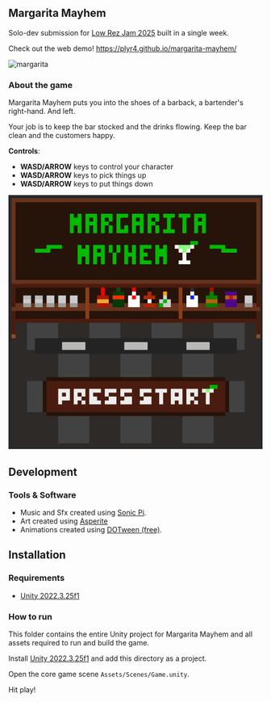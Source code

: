 ## Margarita Mayhem

Solo-dev submission for [Low Rez Jam 2025](https://itch.io/jam/lowrezjam-2025) built in a single week.

Check out the web demo! https://plyr4.github.io/margarita-mayhem/

![margarita](img/margarita-mayhem-3.gif)

### About the game

Margarita Mayhem puts you into the shoes of a barback, a bartender's right-hand. And left.

Your job is to keep the bar stocked and the drinks flowing. Keep the bar clean and the customers happy.

**Controls**:

- **WASD/ARROW** keys to control your character
- **WASD/ARROW** keys to pick things up
- **WASD/ARROW** keys to put things down

![margarita_1.png](img/margarita-mayhem-1.png)

## Development

### Tools & Software

- Music and Sfx created using [Sonic Pi](https://sonic-pi.net/).
- Art created using [Asperite](https://www.aseprite.org/)
- Animations created using [DOTween (free)](https://dotween.demigiant.com/).

## Installation

### Requirements

- [Unity 2022.3.25f1](https://unity.com/releases/editor/archive)

### How to run

This folder contains the entire Unity project for Margarita Mayhem and all assets required to run and build the game.

Install [Unity 2022.3.25f1](https://unity.com/releases/editor/archive) and add this directory as a project.

Open the core game scene `Assets/Scenes/Game.unity`.

Hit play!
